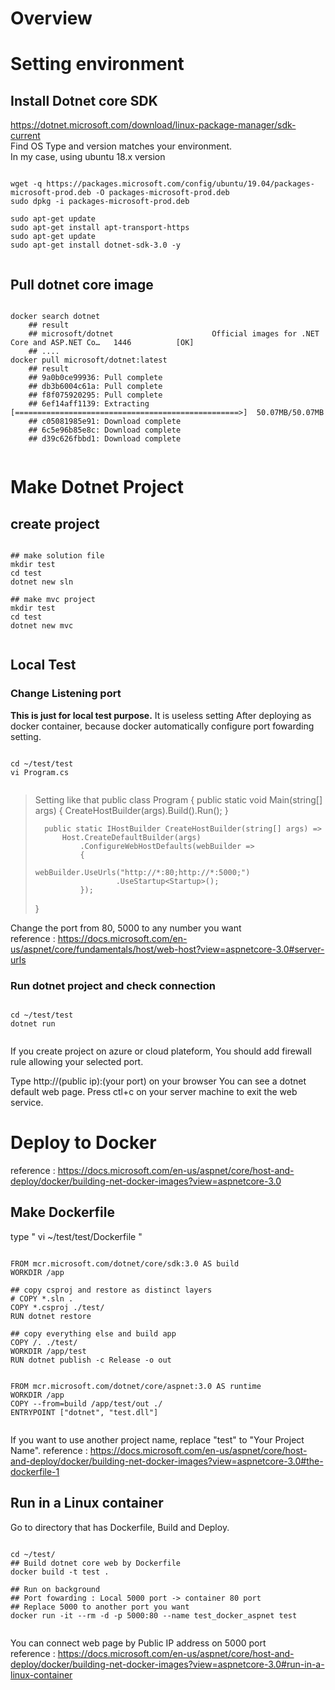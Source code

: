 # Overview

# Setting environment
## Install Dotnet core SDK
https://dotnet.microsoft.com/download/linux-package-manager/sdk-current
<br>Find OS Type and version matches your environment.
<br>In my case, using ubuntu 18.x version
<pre><code>
wget -q https://packages.microsoft.com/config/ubuntu/19.04/packages-microsoft-prod.deb -O packages-microsoft-prod.deb
sudo dpkg -i packages-microsoft-prod.deb

sudo apt-get update
sudo apt-get install apt-transport-https
sudo apt-get update
sudo apt-get install dotnet-sdk-3.0 -y

</code></pre>

## Pull dotnet core image
<pre><code>
docker search dotnet
    ## result
    ## microsoft/dotnet                      Official images for .NET Core and ASP.NET Co…   1446          [OK]
    ## ....
docker pull microsoft/dotnet:latest
    ## result
    ## 9a0b0ce99936: Pull complete
    ## db3b6004c61a: Pull complete
    ## f8f075920295: Pull complete
    ## 6ef14aff1139: Extracting [==================================================>]  50.07MB/50.07MB
    ## c05081985e91: Download complete
    ## 6c5e96b85e8c: Download complete
    ## d39c626fbbd1: Download complete

</code></pre>

# Make Dotnet Project
## create project
<pre><code>
## make solution file
mkdir test
cd test
dotnet new sln

## make mvc project
mkdir test
cd test
dotnet new mvc

</code></pre>

## Local Test 
### Change Listening port
<b>This is just for local test purpose.</b> It is useless setting After deploying as docker container, because docker automatically configure port fowarding setting.

<pre><code>
cd ~/test/test
vi Program.cs

</code></pre>

 > Setting like that
 > public class Program
 >   {
 >       public static void Main(string[] args)
 >       {
 >           CreateHostBuilder(args).Build().Run();
 >       }
 >
 >       public static IHostBuilder CreateHostBuilder(string[] args) =>
 >           Host.CreateDefaultBuilder(args)
 >               .ConfigureWebHostDefaults(webBuilder =>
 >               {
 >                       webBuilder.UseUrls("http://*:80;http://*:5000;")
 >                       .UseStartup<Startup>();
 >               });
 >   }
 >
 Change the port from 80, 5000 to any number you want
<br> reference : https://docs.microsoft.com/en-us/aspnet/core/fundamentals/host/web-host?view=aspnetcore-3.0#server-urls
 
### Run dotnet project and check connection
<pre><code>
cd ~/test/test
dotnet run

</code></pre>

If you create project on azure or cloud plateform, You should add firewall rule allowing your selected port.

Type http://(public ip):(your port) on your browser
You can see a dotnet default web page. Press ctl+c on your server machine to exit the web service.

# Deploy to Docker
reference : https://docs.microsoft.com/en-us/aspnet/core/host-and-deploy/docker/building-net-docker-images?view=aspnetcore-3.0
## Make Dockerfile
type "   vi ~/test/test/Dockerfile   "

<pre><code>
FROM mcr.microsoft.com/dotnet/core/sdk:3.0 AS build
WORKDIR /app

## copy csproj and restore as distinct layers
# COPY *.sln .
COPY *.csproj ./test/
RUN dotnet restore

## copy everything else and build app
COPY /. ./test/
WORKDIR /app/test
RUN dotnet publish -c Release -o out


FROM mcr.microsoft.com/dotnet/core/aspnet:3.0 AS runtime
WORKDIR /app
COPY --from=build /app/test/out ./
ENTRYPOINT ["dotnet", "test.dll"]

</code></pre>
If you want to use another project name, replace "test" to "Your Project Name".
reference : https://docs.microsoft.com/en-us/aspnet/core/host-and-deploy/docker/building-net-docker-images?view=aspnetcore-3.0#the-dockerfile-1

## Run in a Linux container 
Go to directory that has Dockerfile, Build and Deploy.
<pre><code>
cd ~/test/
## Build dotnet core web by Dockerfile
docker build -t test .

## Run on background
## Port fowarding : Local 5000 port -> container 80 port
## Replace 5000 to another port you want 
docker run -it --rm -d -p 5000:80 --name test_docker_aspnet test

</code></pre>

You can connect web page by Public IP address on 5000 port
<br>reference : https://docs.microsoft.com/en-us/aspnet/core/host-and-deploy/docker/building-net-docker-images?view=aspnetcore-3.0#run-in-a-linux-container

